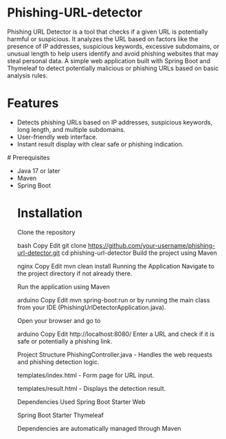 # Phishing-URL-detector
Phishing URL Detector is a tool that checks if a given URL is potentially harmful or suspicious. It analyzes the URL based on factors like the presence of IP addresses, suspicious keywords, excessive subdomains, or unusual length to help users identify and avoid phishing websites that may steal personal data.
A simple web application built with Spring Boot and Thymeleaf to detect potentially malicious or phishing URLs based on basic analysis rules.

# Features
<ul> 
<li> Detects phishing URLs based on IP addresses, suspicious keywords, long length, and multiple subdomains.</li>

<li> User-friendly web interface.</li>

<li> Instant result display with clear safe or phishing indication.</li>
</ul>
# Prerequisites
<ul> 
  <li> Java 17 or later </li>

  <li> Maven </li>

  <li> Spring Boot </li>

# Installation
Clone the repository

bash
Copy
Edit
git clone https://github.com/your-username/phishing-url-detector.git
cd phishing-url-detector
Build the project using Maven

nginx
Copy
Edit
mvn clean install
Running the Application
Navigate to the project directory if not already there.

Run the application using Maven

arduino
Copy
Edit
mvn spring-boot:run
or by running the main class from your IDE (PhishingUrlDetectorApplication.java).

Open your browser and go to

arduino
Copy
Edit
http://localhost:8080/
Enter a URL and check if it is safe or potentially a phishing link.

Project Structure
PhishingController.java - Handles the web requests and phishing detection logic.

templates/index.html - Form page for URL input.

templates/result.html - Displays the detection result.

Dependencies Used
Spring Boot Starter Web

Spring Boot Starter Thymeleaf

Dependencies are automatically managed through Maven
